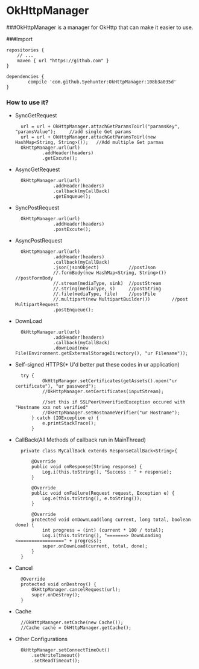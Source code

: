 # OkHttpManager
###OkHttpManager is a manager for OkHttp that can make it easier to use.

###Import

	repositories {
        // ...
        maven { url "https://github.com" }
 	}
 
	dependencies {
	        compile 'com.github.Syehunter:OkHttpManager:108b3a035d'
	}
	
### How to use it?
* SyncGetRequest

		url = url + OkHttpManager.attachGetParamsToUrl("paramsKey", "paramsValue");     //add single Get params
	    url = url + OkHttpManager.attachGetParamsToUrl(new HashMap<String, String>());   //Add multiple Get parmas
	    OkHttpManager.url(url)
	            .addHeader(headers)
	            .getExcute();
              
* AsyncGetRequest

		OkHttpManager.url(url)
	                .addHeader(headers)
	                .callback(myCallBack)
	                .getEnqueue();
                
* SyncPostRequest

		OkHttpManager.url(url)
	                .addHeader(headers)
	                .postExcute();
                
* AsyncPostRequest

		OkHttpManager.url(url)
	                .addHeader(headers)
	                .callback(myCallBack)
	                .json(jsonObject)           //postJson
	                //.formBody(new HashMap<String, String>())  //postFormBody
	                //.stream(mediaType, sink)  //postStream
	                //.string(mediaType, s)     //postString
	                //.file(mediaType, file)    //postFile
	                //.multipart(new MultipartBuilder())        //post MultipartRequest
	                .postEnqueue();
                
* DownLoad

		OkHttpManager.url(url)
	                .addHeader(headers)
	                .callback(myCallBack)
	                .downLoad(new File(Environment.getExternalStorageDirectory(), "ur Filename"));
                
* Self-signed HTTPS(* U'd better put these codes in ur application)

		try {
	            OkHttpManager.setCertificates(getAssets().open("ur certificate"), "ur password");
	            //OkHttpManager.setCertificates(inputStream);
	            
	            //set this if SSLPeerUnverifiedException occured with "Hostname xxx not verified"
	            //OkHttpManager.setHostnameVerifier("ur Hostname");
	        } catch (IOException e) {
	            e.printStackTrace();
	        }
        
* CallBack(All Methods of callback run in MainThread)

		private class MyCallBack extends ResponseCallBack<String>{
	
	        @Override
	        public void onResponse(String response) {
	            Log.i(this.toString(), "Success : " + response);
	        }
	
	        @Override
	        public void onFailure(Request request, Exception e) {
	            Log.e(this.toString(), e.toString());
	        }
	
	        @Override
	        protected void onDownLoad(long current, long total, boolean done) {
	            int progress = (int) (current * 100 / total);
	            Log.i(this.toString(), "=======> DownLoading <=================" + progress);
	            super.onDownLoad(current, total, done);
	        }
	    }

* Cancel

		@Override
	    protected void onDestroy() {
	        OkHttpManager.cancelRequest(url);
	        super.onDestroy();
	    }

* Cache

		//OkHttpManager.setCache(new Cache());
        //Cache cache = OkHttpManager.getCache();

* Other Configurations

		OkHttpManager.setConnectTimeOut()
			.setWriteTimeout()
			.setReadTimeout();
